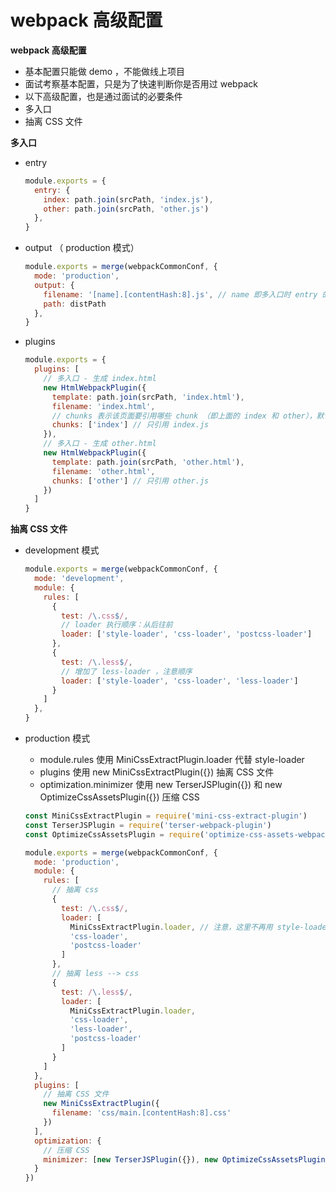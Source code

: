 # webpack 高级配置

**webpack 高级配置**

- 基本配置只能做 demo ，不能做线上项目
- 面试考察基本配置，只是为了快速判断你是否用过 webpack
- 以下高级配置，也是通过面试的必要条件
- 多入口
- 抽离 CSS 文件



**多入口**

- entry

  ```js
  module.exports = {
    entry: {
      index: path.join(srcPath, 'index.js'),
      other: path.join(srcPath, 'other.js')
    },
  }
  ```

- output （ production 模式）

  ```js
  module.exports = merge(webpackCommonConf, {
    mode: 'production',
    output: {
      filename: '[name].[contentHash:8].js', // name 即多入口时 entry 的 key
      path: distPath
    },
  }
  ```

- plugins

  ```js
  module.exports = {
    plugins: [
      // 多入口 - 生成 index.html
      new HtmlWebpackPlugin({
        template: path.join(srcPath, 'index.html'),
        filename: 'index.html',
        // chunks 表示该页面要引用哪些 chunk （即上面的 index 和 other），默认全部引用
        chunks: ['index'] // 只引用 index.js
      }),
      // 多入口 - 生成 other.html
      new HtmlWebpackPlugin({
        template: path.join(srcPath, 'other.html'),
        filename: 'other.html',
        chunks: ['other'] // 只引用 other.js
      })
    ]
  }
  ```



**抽离 CSS 文件**

- development 模式

  ```js
  module.exports = merge(webpackCommonConf, {
    mode: 'development',
    module: {
      rules: [
        {
          test: /\.css$/,
          // loader 执行顺序：从后往前
          loader: ['style-loader', 'css-loader', 'postcss-loader']
        },
        {
          test: /\.less$/,
          // 增加了 less-loader ，注意顺序
          loader: ['style-loader', 'css-loader', 'less-loader']
        }
      ]
    },
  }
  ```

- production 模式

  - module.rules 使用 MiniCssExtractPlugin.loader 代替 style-loader
  - plugins 使用 new MiniCssExtractPlugin({}) 抽离 CSS 文件
  - optimization.minimizer 使用 new TerserJSPlugin({}) 和 new OptimizeCssAssetsPlugin({}) 压缩 CSS

  ```js
  const MiniCssExtractPlugin = require('mini-css-extract-plugin')
  const TerserJSPlugin = require('terser-webpack-plugin')
  const OptimizeCssAssetsPlugin = require('optimize-css-assets-webpack-plugin')
  
  module.exports = merge(webpackCommonConf, {
    mode: 'production',
    module: {
      rules: [
        // 抽离 css
        {
          test: /\.css$/,
          loader: [
            MiniCssExtractPlugin.loader, // 注意，这里不再用 style-loader
            'css-loader',
            'postcss-loader'
          ]
        },
        // 抽离 less --> css
        {
          test: /\.less$/,
          loader: [
            MiniCssExtractPlugin.loader,
            'css-loader',
            'less-loader',
            'postcss-loader'
          ]
        }
      ]
    },
    plugins: [
      // 抽离 CSS 文件
      new MiniCssExtractPlugin({
        filename: 'css/main.[contentHash:8].css'
      })
    ],
    optimization: {
      // 压缩 CSS
      minimizer: [new TerserJSPlugin({}), new OptimizeCssAssetsPlugin({})]
    }
  })
  ```

  

